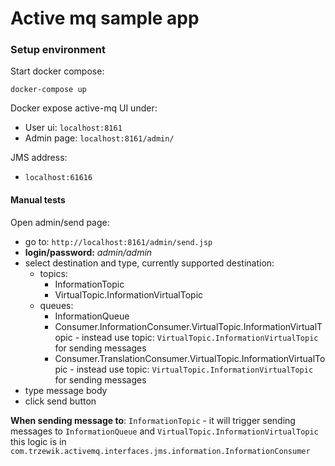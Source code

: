 # Active mq sample app


### Setup environment
Start docker compose:
```shell script
docker-compose up
```
Docker expose active-mq UI under:
- User ui: `localhost:8161`
- Admin page: `localhost:8161/admin/`

JMS address:
- `localhost:61616`

#### Manual tests

Open admin/send page:
- go to: `http://localhost:8161/admin/send.jsp`
- **login/password:** _admin/admin_
- select destination and type, currently supported destination:
    * topics:
        * InformationTopic
        * VirtualTopic.InformationVirtualTopic
    * queues:
        * InformationQueue
        * Consumer.InformationConsumer.VirtualTopic.InformationVirtualTopic - instead use topic: `VirtualTopic.InformationVirtualTopic` for sending messages
        * Consumer.TranslationConsumer.VirtualTopic.InformationVirtualTopic - instead use topic: `VirtualTopic.InformationVirtualTopic` for sending messages
- type message body
- click send button

**When sending message to**: `InformationTopic` - it will trigger sending messages to `InformationQueue` and `VirtualTopic.InformationVirtualTopic`
this logic is in `com.trzewik.activemq.interfaces.jms.information.InformationConsumer`

